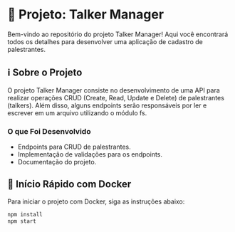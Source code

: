 # 🚀 Projeto: Talker Manager

Bem-vindo ao repositório do projeto Talker Manager! Aqui você encontrará todos os detalhes para desenvolver uma aplicação de cadastro de palestrantes.

## ℹ️ Sobre o Projeto

O projeto Talker Manager consiste no desenvolvimento de uma API para realizar operações CRUD (Create, Read, Update e Delete) de palestrantes (talkers). Além disso, alguns endpoints serão responsáveis por ler e escrever em um arquivo utilizando o módulo fs.

### O que Foi Desenvolvido

- Endpoints para CRUD de palestrantes.
- Implementação de validações para os endpoints.
- Documentação do projeto.

## 🐳 Início Rápido com Docker

Para iniciar o projeto com Docker, siga as instruções abaixo:

```bash
npm install
npm start
